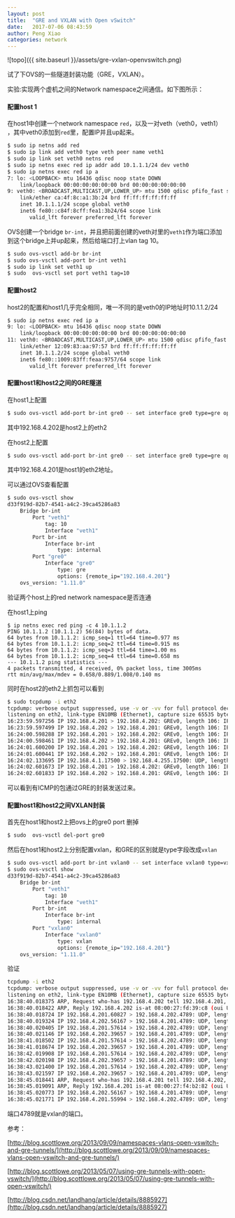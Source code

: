 ```yaml
---
layout: post
title:  "GRE and VXLAN with Open vSwitch"
date:   2017-07-06 08:43:59
author: Peng Xiao
categories: network
---
```


![topo]({{ site.baseurl }}/assets/gre-vxlan-openvswitch.png)


试了下OVS的一些隧道封装功能（GRE，VXLAN）。

实验:实现两个虚机之间的Network namespace之间通信。如下图所示：


#### 配置host 1
在host1中创建一个network namespace `red`，以及一对veth（veth0，veth1）
，其中veth0添加到`red`里，配置IP并且up起来。

``` bash
$ sudo ip netns add red
$ sudo ip link add veth0 type veth peer name veth1
$ sudo ip link set veth0 netns red
$ sudo ip netns exec red ip addr add 10.1.1.1/24 dev veth0
$ sudo ip netns exec red ip a
7: lo: <LOOPBACK> mtu 16436 qdisc noop state DOWN 
    link/loopback 00:00:00:00:00:00 brd 00:00:00:00:00:00
9: veth0: <BROADCAST,MULTICAST,UP,LOWER_UP> mtu 1500 qdisc pfifo_fast state UP qlen 1000
    link/ether ca:4f:8c:a1:3b:24 brd ff:ff:ff:ff:ff:ff
    inet 10.1.1.1/24 scope global veth0
    inet6 fe80::c84f:8cff:fea1:3b24/64 scope link 
       valid_lft forever preferred_lft forever
```

OVS创建一个bridge `br-int`，并且把前面创建的veth对里的`veth1`作为端口添加到这个bridge上并up起来，然后给端口打上vlan tag 10。
``` bash
$ sudo ovs-vsctl add-br br-int
$ sudo ovs-vsctl add-port br-int veth1
$ sudo ip link set veth1 up
$ sudo  ovs-vsctl set port veth1 tag=10
```

#### 配置host2

host2的配置和host1几乎完全相同，唯一不同的是veth0的IP地址时10.1.1.2/24

``` bash
$ sudo ip netns exec red ip a
9: lo: <LOOPBACK> mtu 16436 qdisc noop state DOWN 
    link/loopback 00:00:00:00:00:00 brd 00:00:00:00:00:00
11: veth0: <BROADCAST,MULTICAST,UP,LOWER_UP> mtu 1500 qdisc pfifo_fast state UP qlen 1000
    link/ether 12:09:83:aa:97:57 brd ff:ff:ff:ff:ff:ff
    inet 10.1.1.2/24 scope global veth0
    inet6 fe80::1009:83ff:feaa:9757/64 scope link 
       valid_lft forever preferred_lft forever
```
#### 配置host1和host2之间的GRE隧道

在host1上配置
``` bash
$ sudo ovs-vsctl add-port br-int gre0 -- set interface gre0 type=gre options:remote_ip=192.168.4.202
```
其中192.168.4.202是host2上的eth2

在host2上配置
``` bash
$ sudo ovs-vsctl add-port br-int gre0 -- set interface gre0 type=gre options:remote_ip=192.168.4.201
```
其中192.168.4.201是host1的eth2地址。

可以通过OVS查看配置

``` bash
$ sudo ovs-vsctl show
d33f919d-82b7-4541-a4c2-39ca45286a83
    Bridge br-int
        Port "veth1"
            tag: 10
            Interface "veth1"
        Port br-int
            Interface br-int
                type: internal
        Port "gre0"
            Interface "gre0"
                type: gre
                options: {remote_ip="192.168.4.201"}
    ovs_version: "1.11.0"
```

验证两个host上的red network namespace是否连通

在host1上ping

```
$ ip netns exec red ping -c 4 10.1.1.2
PING 10.1.1.2 (10.1.1.2) 56(84) bytes of data.
64 bytes from 10.1.1.2: icmp_seq=1 ttl=64 time=0.977 ms
64 bytes from 10.1.1.2: icmp_seq=2 ttl=64 time=0.915 ms
64 bytes from 10.1.1.2: icmp_seq=3 ttl=64 time=1.00 ms
64 bytes from 10.1.1.2: icmp_seq=4 ttl=64 time=0.658 ms
--- 10.1.1.2 ping statistics ---
4 packets transmitted, 4 received, 0% packet loss, time 3005ms
rtt min/avg/max/mdev = 0.658/0.889/1.008/0.140 ms
```

同时在host2的eth2上抓包可以看到

``` bash
$ sudo tcpdump -i eth2
tcpdump: verbose output suppressed, use -v or -vv for full protocol decode
listening on eth2, link-type EN10MB (Ethernet), capture size 65535 bytes
16:23:59.597256 IP 192.168.4.201 > 192.168.4.202: GREv0, length 106: IP 10.1.1.1 > 10.1.1.2: ICMP echo request, id 13321, seq 1, length 64
16:23:59.597499 IP 192.168.4.202 > 192.168.4.201: GREv0, length 106: IP 10.1.1.2 > 10.1.1.1: ICMP echo reply, id 13321, seq 1, length 64
16:24:00.598288 IP 192.168.4.201 > 192.168.4.202: GREv0, length 106: IP 10.1.1.1 > 10.1.1.2: ICMP echo request, id 13321, seq 2, length 64
16:24:00.598461 IP 192.168.4.202 > 192.168.4.201: GREv0, length 106: IP 10.1.1.2 > 10.1.1.1: ICMP echo reply, id 13321, seq 2, length 64
16:24:01.600200 IP 192.168.4.201 > 192.168.4.202: GREv0, length 106: IP 10.1.1.1 > 10.1.1.2: ICMP echo request, id 13321, seq 3, length 64
16:24:01.600441 IP 192.168.4.202 > 192.168.4.201: GREv0, length 106: IP 10.1.1.2 > 10.1.1.1: ICMP echo reply, id 13321, seq 3, length 64
16:24:02.133695 IP 192.168.4.1.17500 > 192.168.4.255.17500: UDP, length 104
16:24:02.601673 IP 192.168.4.201 > 192.168.4.202: GREv0, length 106: IP 10.1.1.1 > 10.1.1.2: ICMP echo request, id 13321, seq 4, length 64
16:24:02.601833 IP 192.168.4.202 > 192.168.4.201: GREv0, length 106: IP 10.1.1.2 > 10.1.1.1: ICMP echo reply, id 13321, seq 4, length 64
```
可以看到有ICMP的包通过GRE的封装发送过来。


#### 配置host1和host2之间VXLAN封装

首先在host1和host2上把ovs上的gre0 port 删掉

``` bash
$ sudo  ovs-vsctl del-port gre0
```
然后在host1和host2上分别配置vxlan，和GRE的区别就是type字段改成`vxlan`

``` bash
$ sudo ovs-vsctl add-port br-int vxlan0 -- set interface vxlan0 type=vxlan options:remote_ip=192.168.4.201
$ sudo ovs-vsctl show
d33f919d-82b7-4541-a4c2-39ca45286a83
    Bridge br-int
        Port "veth1"
            tag: 10
            Interface "veth1"
        Port br-int
            Interface br-int
                type: internal
        Port "vxlan0"
            Interface "vxlan0"
                type: vxlan
                options: {remote_ip="192.168.4.201"}
    ovs_version: "1.11.0"
```

验证
``` bash
tcpdump -i eth2
tcpdump: verbose output suppressed, use -v or -vv for full protocol decode
listening on eth2, link-type EN10MB (Ethernet), capture size 65535 bytes
16:38:40.018375 ARP, Request who-has 192.168.4.202 tell 192.168.4.201, length 46
16:38:40.018422 ARP, Reply 192.168.4.202 is-at 08:00:27:fd:39:c8 (oui Unknown), length 28
16:38:40.018724 IP 192.168.4.201.60827 > 192.168.4.202.4789: UDP, length 54
16:38:40.019324 IP 192.168.4.202.56167 > 192.168.4.201.4789: UDP, length 54
16:38:40.020405 IP 192.168.4.201.57614 > 192.168.4.202.4789: UDP, length 110
16:38:40.021146 IP 192.168.4.202.39657 > 192.168.4.201.4789: UDP, length 110
16:38:41.018502 IP 192.168.4.201.57614 > 192.168.4.202.4789: UDP, length 110
16:38:41.018674 IP 192.168.4.202.39657 > 192.168.4.201.4789: UDP, length 110
16:38:42.019908 IP 192.168.4.201.57614 > 192.168.4.202.4789: UDP, length 110
16:38:42.020198 IP 192.168.4.202.39657 > 192.168.4.201.4789: UDP, length 110
16:38:43.021400 IP 192.168.4.201.57614 > 192.168.4.202.4789: UDP, length 110
16:38:43.021597 IP 192.168.4.202.39657 > 192.168.4.201.4789: UDP, length 110
16:38:45.018441 ARP, Request who-has 192.168.4.201 tell 192.168.4.202, length 28
16:38:45.019091 ARP, Reply 192.168.4.201 is-at 08:00:27:f4:b2:82 (oui Unknown), length 46
16:38:45.020773 IP 192.168.4.202.56167 > 192.168.4.201.4789: UDP, length 54
16:38:45.021771 IP 192.168.4.201.55994 > 192.168.4.202.4789: UDP, length 54
```

端口4789就是vxlan的端口。

参考：

[http://blog.scottlowe.org/2013/09/09/namespaces-vlans-open-vswitch-and-gre-tunnels/](http://blog.scottlowe.org/2013/09/09/namespaces-vlans-open-vswitch-and-gre-tunnels/)

[http://blog.scottlowe.org/2013/05/07/using-gre-tunnels-with-open-vswitch/](http://blog.scottlowe.org/2013/05/07/using-gre-tunnels-with-open-vswitch/)

[http://blog.csdn.net/landhang/article/details/8885927](http://blog.csdn.net/landhang/article/details/8885927)
